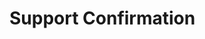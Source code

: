 
Support Confirmation
======

<div id="XiFCQIziOS">
    <script type="text/javascript" src="https://default.salsalabs.org/api/widget/template/0c408f37-0ff8-48cc-ac40-07cb2b453a31/?tId=XiFCQIziOS" ></script>
</div>
